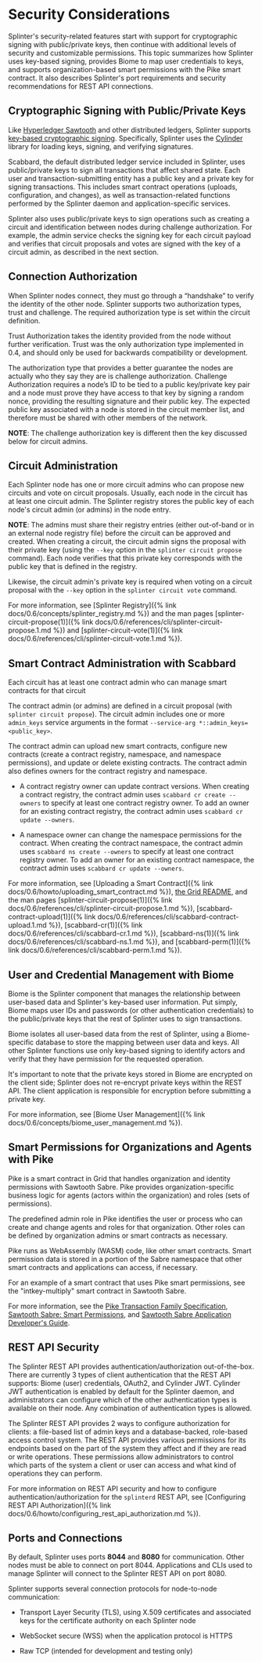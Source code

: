 # Security Considerations

<!--
  Copyright 2024 Bitwise IO, Inc.
  Copyright 2018-2021 Cargill Incorporated
  Licensed under Creative Commons Attribution 4.0 International License
  https://creativecommons.org/licenses/by/4.0/
-->

Splinter's security-related features start with support for cryptographic
signing with public/private keys, then continue with additional levels of
security and customizable permissions. This topic summarizes how Splinter uses
key-based signing, provides Biome to map user credentials to keys, and supports
organization-based smart permissions with the Pike smart contract. It also
describes Splinter's port requirements and security recommendations for REST API
connections.

## Cryptographic Signing with Public/Private Keys

Like [Hyperledger Sawtooth](https://sawtooth.hyperledger.org/) and other
distributed ledgers, Splinter supports [key-based cryptographic
signing](https://en.wikipedia.org/wiki/Public-key_cryptography). Specifically,
Splinter uses the [Cylinder](https://docs.rs/cylinder/0.2.2/cylinder/) library
for loading keys, signing, and verifying signatures.

Scabbard, the default distributed ledger service included in Splinter, uses
public/private keys to sign all transactions that affect shared state. Each user
and transaction-submitting entity has a public key and a private key for signing
transactions. This includes smart contract operations (uploads, configuration,
and changes), as well as transaction-related functions performed by the Splinter
daemon and application-specific services.

Splinter also uses public/private keys to sign operations such
as creating a circuit and identification between nodes during challenge
authorization. For example, the admin service checks the signing key for
each circuit payload and verifies that circuit proposals and votes are signed
with the key of a circuit admin, as described in the next section.

## Connection Authorization

When Splinter nodes connect, they must go through a “handshake” to verify the
identity of the other node. Splinter supports two authorization types, trust
and challenge. The required authorization type is set within the circuit
definition.

Trust Authorization takes the identity provided from the node without further
verification. Trust was the only authorization type implemented in 0.4, and
should only be used for backwards compatibility or development.

The authorization type that provides a better guarantee the nodes are actually
who they say they are is challenge authorization. Challenge Authorization
requires a node’s ID to be tied to a public key/private key pair and a node must
prove they have access to that key by signing a random nonce, providing the
resulting signature and their public key. The expected public key associated
with a node is stored in the circuit member list, and therefore must be
shared with other members of the network.

**NOTE**: The challenge authorization key is different then the key discussed
below for circuit admins.

## Circuit Administration

Each Splinter node has one or more circuit admins who can propose new circuits
and vote on circuit proposals. Usually, each node in the circuit has at least
one circuit admin. The Splinter registry stores the public key of each node's
circuit admin (or admins) in the node entry.

**NOTE**: The admins must share their registry entries (either out-of-band or in
an external node registry file) before the circuit can be approved and created.
When creating a circuit, the circuit admin signs the proposal with their
private key (using the `--key` option in the `splinter circuit propose`
command). Each node verifies that this private key corresponds with the public
key that is defined in the registry.

Likewise, the circuit admin's private key is required when voting on a circuit
proposal with the `--key` option in the `splinter circuit vote` command.

For more information, see [Splinter
Registry]({% link docs/0.6/concepts/splinter_registry.md %}) and the man pages
[splinter-circuit-propose(1)]({% link
docs/0.6/references/cli/splinter-circuit-propose.1.md %})
and [splinter-circuit-vote(1)]({% link
docs/0.6/references/cli/splinter-circuit-vote.1.md %}).

## Smart Contract Administration with Scabbard

Each circuit has at least one contract admin who can manage smart contracts for
that circuit

The contract admin (or admins) are defined in a circuit proposal (with
`splinter circuit propose`). The circuit admin includes one or more
`admin_keys` service arguments in the format `--service-arg
*::admin_keys=<public_key>`.

The contract admin can upload new smart contracts, configure new contracts
(create a contract registry, namespace, and namespace permissions), and update
or delete existing contracts. The contract admin also defines owners for the
contract registry and namespace.

* A contract registry owner can update contract versions. When creating a
  contract registry, the contract admin uses `scabbard cr create --owners` to
  specify at least one contract registry owner. To add an owner for an existing
  contract registry, the contract admin uses `scabbard cr update --owners`.

* A namespace owner can change the namespace permissions for the contract. When
  creating the contract namespace, the contract admin uses `scabbard ns create
  --owners` to specify at least one contract registry owner. To add an owner for
  an existing contract namespace, the contract admin uses `scabbard cr update
  --owners`.

For more information, see [Uploading a Smart
Contract]({% link docs/0.6/howto/uploading_smart_contract.md %}),
[the Grid
README](https://grid.splinter.dev/docs/0.3/grid_on_sawtooth.html#demonstrate-grid-smart-contract-functionality),
and the man pages
[splinter-circuit-propose(1)]({% link
docs/0.6/references/cli/splinter-circuit-propose.1.md %}),
[scabbard-contract-upload(1)]({% link
docs/0.6/references/cli/scabbard-contract-upload.1.md %}),
[scabbard-cr(1)]({% link docs/0.6/references/cli/scabbard-cr.1.md %}),
[scabbard-ns(1)]({% link docs/0.6/references/cli/scabbard-ns.1.md %}),
and [scabbard-perm(1)]({% link docs/0.6/references/cli/scabbard-perm.1.md %}).

## User and Credential Management with Biome

Biome is the Splinter component that manages the relationship between
user-based data and Splinter's key-based user information. Put simply, Biome
maps user IDs and passwords (or other authentication credentials) to the
public/private keys that the rest of Splinter uses to sign transactions.

Biome isolates all user-based data from the rest of Splinter, using a
Biome-specific database to store the mapping between user data and keys. All
other Splinter functions use only key-based signing to identify actors and
verify that they have permission for the requested operation.

It's important to note that the private keys stored in Biome are encrypted
on the client side; Splinter does not re-encrypt private keys within the REST
API. The client application is responsible for encryption before submitting a
private key.

For more information, see [Biome User
Management]({% link docs/0.6/concepts/biome_user_management.md %}).

## Smart Permissions for Organizations and Agents with Pike

Pike is a smart contract in Grid that handles organization and
identity permissions with Sawtooth Sabre. Pike provides organization-specific
business logic for agents (actors within the organization) and roles (sets of
permissions).

The predefined admin role in Pike identifies the user or process who can create
and change agents and roles for that organization. Other roles can be defined by
organization admins or smart contracts as necessary.

Pike runs as WebAssembly (WASM) code, like other smart contracts. Smart
permission data is stored in a portion of the Sabre namespace that other smart
contracts and applications can access, if necessary.

For an example of a smart contract that uses Pike smart permissions, see the
"intkey-multiply" smart contract in Sawtooth Sabre.

For more information, see the [Pike Transaction Family
Specification](https://grid.splinter.dev/docs/0.3/pike_smart_contract_specification.html),
[Sawtooth Sabre: Smart
Permissions](https://sawtooth.hyperledger.org/docs/1.2/sabre/smart_permissions.html),
and [Sawtooth Sabre Application Developer's
Guide](https://sawtooth.hyperledger.org/docs/1.2/sabre/application_developer_guide.html).

## REST API Security

The Splinter REST API provides authentication/authorization out-of-the-box.
There are currently 3 types of client authentication that the REST API supports:
Biome (user) credentials, OAuth2, and Cylinder JWT. Cylinder JWT authentication
is enabled by default for the Splinter daemon, and administrators can configure
which of the other authentication types is available on their node. Any
combination of authentication types is allowed.

The Splinter REST API provides 2 ways to configure authorization for clients: a
file-based list of admin keys and a database-backed, role-based access control
system. The REST API provides various permissions for its endpoints based on the
part of the system they affect and if they are read or write operations. These
permissions allow administrators to control which parts of the system a client
or user can access and what kind of operations they can perform.

For more information on REST API security and how to configure
authentication/authorization for the `splinterd` REST API, see
[Configuring REST API Authorization]({% link
docs/0.6/howto/configuring_rest_api_authorization.md %}).

## Ports and Connections

By default, Splinter uses ports **8044** and **8080** for communication. Other
nodes must be able to connect on port 8044.  Applications and CLIs used to
manage Splinter will connect to the Splinter REST API on port 8080.

Splinter supports several connection protocols for node-to-node communication:

* Transport Layer Security (TLS), using X.509 certificates and associated keys
  for the certificate authority on each Splinter node

* WebSocket secure (WSS) when the application protocol is HTTPS

* Raw TCP (intended for development and testing only)
